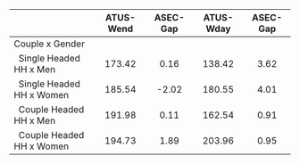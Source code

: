 
|                      |    ATUS-Wend |     ASEC-Gap |    ATUS-Wday |     ASEC-Gap |
| -------------------- | :----------: | :----------: | :----------: | :----------: |
| Couple x Gender      |              |              |              |              |
| &nbsp;&nbsp;Single Headed HH x Men |       173.42 |         0.16 |       138.42 |         3.62 |
| &nbsp;&nbsp;Single Headed HH x Women |       185.54 |        -2.02 |       180.55 |         4.01 |
| &nbsp;&nbsp;Couple Headed HH x Men |       191.98 |         0.11 |       162.54 |         0.91 |
| &nbsp;&nbsp;Couple Headed HH x Women |       194.73 |         1.89 |       203.96 |         0.95 |


